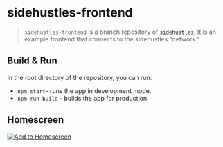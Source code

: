 # sidehustles-frontend

> `sidehustles-frontend` is a branch repository of [`sidehustles`](https://github.com/figurestudios/sidehustles). It is an example frontend that connects to the sidehustles "network."

## Build & Run

In the root directory of the repository, you can run:

- `npm start`- runs the app in development mode.
- `npm run build` - builds the app for production.

## Homescreen

[![Add to Homescreen](https://img.shields.io/badge/Skynet-Add%20To%20Homescreen-00c65e?logo=skynet&labelColor=0d0d0d)](https://homescreen.hns.siasky.net/#/skylink/AAAzbCBxxV5vCRMZEDMpXA1tQHzZaWzM-IzkWTQbfq4DBQ)
